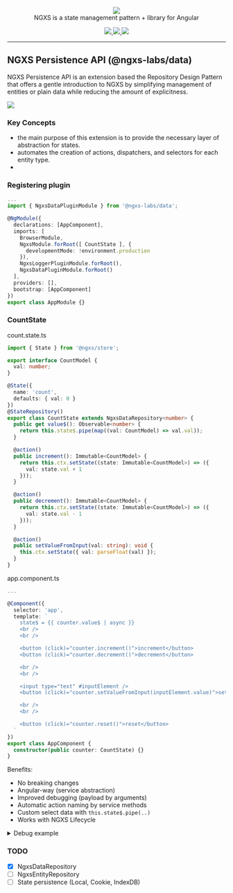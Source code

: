 <p align="center">
  <img src="https://raw.githubusercontent.com/ngxs/store/master/docs/assets/logo.png">
  <br />
  NGXS is a state management pattern + library for Angular
  <br />
</p>
  
<p align="center">
  
  <a href="https://travis-ci.org/ngxs-labs/data">
    <img src="https://api.travis-ci.org/ngxs-labs/ngxs-labs.svg?branch=master" />
  </a>
  <a href="https://badge.fury.io/js/%40ngxs-labs%2Fdata">
    <img src="https://badge.fury.io/js/%40ngxs-labs%2Fdata.svg" />
  </a>
  <a href="https://npm-stat.com/charts.html?package=%40ngxs-labs%data&from=2017-01-12">
    <img src="https://img.shields.io/npm/dt/@ngxs-labs/data.svg" />
  </a>
</p>

---

## NGXS Persistence API (@ngxs-labs/data)

NGXS Persistence API is an extension based the Repository Design Pattern that offers a gentle introduction to NGXS by simplifying management of entities or plain data while reducing the amount of explicitness.

![](https://habrastorage.org/webt/jd/t4/wo/jdt4woihu-chhiwlqqd4eogpelu.png)

### Key Concepts

- the main purpose of this extension is to provide the necessary layer of abstraction for states.
- automates the creation of actions, dispatchers, and selectors for each entity type.
-

### Registering plugin

```ts
...
import { NgxsDataPluginModule } from '@ngxs-labs/data';

@NgModule({
  declarations: [AppComponent],
  imports: [
    BrowserModule,
    NgxsModule.forRoot([ CountState ], {
      developmentMode: !environment.production
    }),
    NgxsLoggerPluginModule.forRoot(),
    NgxsDataPluginModule.forRoot()
  ],
  providers: [],
  bootstrap: [AppComponent]
})
export class AppModule {}
```

### CountState

count.state.ts

```ts
import { State } from '@ngxs/store';

export interface CountModel {
  val: number;
}

@State({
  name: 'count',
  defaults: { val: 0 }
})
@StateRepository()
export class CountState extends NgxsDataRepository<number> {
  public get value$(): Observable<number> {
    return this.state$.pipe(map((val: CountModel) => val.val));
  }

  @action()
  public increment(): Immutable<CountModel> {
    return this.ctx.setState((state: Immutable<CountModel>) => ({
      val: state.val + 1
    }));
  }

  @action()
  public decrement(): Immutable<CountModel> {
    return this.ctx.setState((state: Immutable<CountModel>) => ({
      val: state.val - 1
    }));
  }

  @action()
  public setValueFromInput(val: string): void {
    this.ctx.setState({ val: parseFloat(val) });
  }
}
```

app.component.ts

```ts
...

@Component({
  selector: 'app',
  template: `
    state$ = {{ counter.value$ | async }}
    <br />
    <br />

    <button (click)="counter.increment()">increment</button>
    <button (click)="counter.decrement()">decrement</button>

    <br />
    <br />

    <input type="text" #inputElement />
    <button (click)="counter.setValueFromInput(inputElement.value)">setValueFromInput</button>

    <br />
    <br />

    <button (click)="counter.reset()">reset</button>
  `
})
export class AppComponent {
  constructor(public counter: CountState) {}
}
```

Benefits:

- No breaking changes
- Angular-way (service abstraction)
- Improved debugging (payload by arguments)
- Automatic action naming by service methods
- Custom select data with `this.state$.pipe(..)`
- Works with NGXS Lifecycle

<details>
<summary>Debug example</summary>
<div><br>
  
![](https://habrastorage.org/webt/hg/gz/92/hggz92co_9mvmk8rfqkxfud0bq8.png)

![](https://habrastorage.org/webt/60/7v/ja/607vja_6rkbxsnlfidusmv3263u.png)

<br>
</div>

</details>

### TODO

- [x] NgxsDataRepository<T>
- [ ] NgxsEntityRepository<T>
- [ ] State persistence (Local, Cookie, IndexDB)
